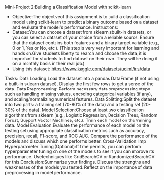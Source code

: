 Mini-Project 2:Building a Classification Model with scikit-learn
- Objective:The objectiveof this assignment is to build a classification model using scikit-learn to predict a binary outcome based on a dataset and evaluate the model's performance.
Instructions:
- Dataset:You can choose a dataset from sklearn'sbuilt-in datasets, or you can select a dataset of your choice from a reliable source. Ensure that the dataset contains both features and a binary target variable (e.g., 0 or 1, Yes or No, etc.). (This step is very very important for learning and hands on.Give students liberty to search and choose the data, it is important for students to find dataset on their own. They will be doing it on a monthly basis in their real job.)
- Using this dataset: https://www.kaggle.com/datasets/uciml/iris/data

Tasks:
Data Loading:Load the dataset into a pandas DataFrame (if not using a built-in sklearn dataset). Display the first few rows to get a sense of the data.
Data Preprocessing: Perform necessary data preprocessing steps such as handling missing values, encoding categorical variables (if any), and scaling/normalizing numerical features.
Data Splitting:Split the dataset into two parts: a training set (70-80% of the data) and a testing set (20-30% of the data).
Model Selection:Choose at least two classification algorithms from sklearn (e.g., Logistic Regression, Decision Trees, Random Forest, Support Vector Machines, etc.). Train each model on the training data.
Model Evaluation:Evaluate the performance of each model on the testing set using appropriate classification metrics such as accuracy, precision, recall, F1-score, and ROC AUC. Compare the performance of the models and discuss which one performs better.
Cross-Validation: Imp
Hyperparameter Tuning (Optional):If time permits, you can perform hyperparameter tuning on one of the models to see if you can improve its performance. Usetechniques like GridSearchCV or RandomizedSearchCV for this.Conclusion:Summarize your findings. Discuss the strengths and weaknesses of the models you tested. Reflect on the importance of data preprocessing in model performance.

